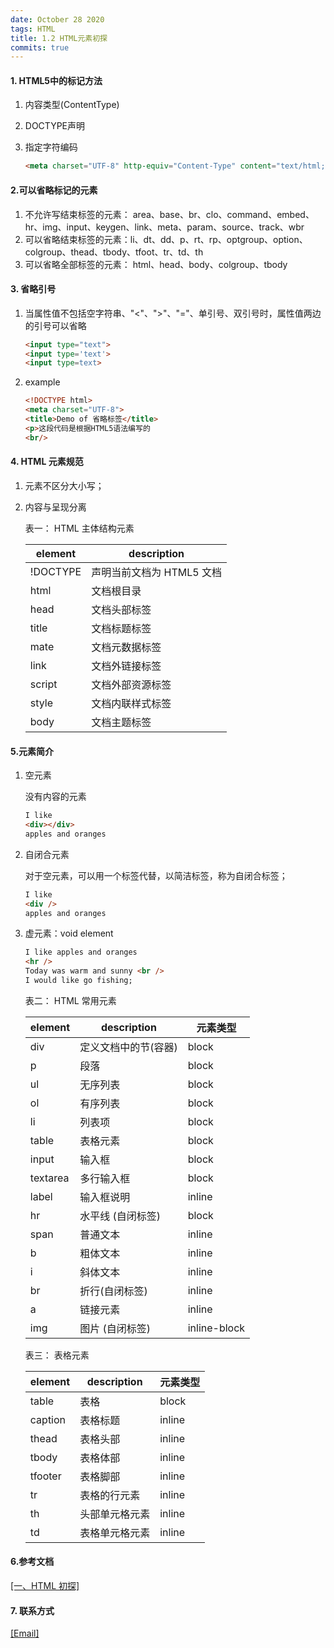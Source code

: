 ```yaml
---
date: October 28 2020
tags: HTML
title: 1.2 HTML元素初探
commits: true
---
```


#### 1. HTML5中的标记方法

1. 内容类型(ContentType)
2. DOCTYPE声明
3. 指定字符编码

   ```html
   <meta charset="UTF-8" http-equiv="Content-Type" content="text/html;chartset=UTF-8">
   ```

#### 2.可以省略标记的元素

1. 不允许写结束标签的元素： area、base、br、clo、command、embed、hr、img、input、keygen、link、meta、param、source、track、wbr
2. 可以省略结束标签的元素：li、dt、dd、p、rt、rp、optgroup、option、colgroup、thead、tbody、tfoot、tr、td、th
3. 可以省略全部标签的元素： html、head、body、colgroup、tbody

#### 3. 省略引号

1. 当属性值不包括空字符串、"<"、">"、"="、单引号、双引号时，属性值两边的引号可以省略

   ```html
   <input type="text">
   <input type='text'>
   <input type=text>
   ```

2. example

   ```html
   <!DOCTYPE html>
   <meta charset="UTF-8">
   <title>Demo of 省略标签</title>
   <p>这段代码是根据HTML5语法编写的
   <br/>
   ```

#### 4. HTML 元素规范

1.  元素不区分大小写；

2.  内容与呈现分离

    表一： HTML 主体结构元素

    | element  | description             |
    | -------- | ----------------------- |
    | !DOCTYPE | 声明当前文档为 HTML5 文档 |
    | html     | 文档根目录                |
    | head     | 文档头部标签              |
    | title    | 文档标题标签              |
    | mate     | 文档元数据标签            |
    | link     | 文档外链接标签            |
    | script   | 文档外部资源标签          |
    | style    | 文档内联样式标签          |
    | body     | 文档主题标签              |


#### 5.元素简介

1. 空元素

   没有内容的元素

   ```html
   I like
   <div></div>
   apples and oranges
   ```

2. 自闭合元素

   对于空元素，可以用一个标签代替，以简洁标签，称为自闭合标签；

   ```html
   I like
   <div />
   apples and oranges
   ```

3. 虚元素：void element

   ```html
   I like apples and oranges
   <hr />
   Today was warm and sunny <br />
   I would like go fishing;
   ```

   表二： HTML 常用元素

   | element  | description          | 元素类型     |
   | -------- | -------------------- | ------------ |
   | div      | 定义文档中的节(容器) | block        |
   | p        | 段落                 | block        |
   | ul       | 无序列表             | block        |
   | ol       | 有序列表             | block        |
   | li       | 列表项               | block        |
   | table    | 表格元素             | block        |
   | input    | 输入框               | block        |
   | textarea | 多行输入框           | block        |
   | label    | 输入框说明           | inline       |
   | hr       | 水平线 (自闭标签)    | block        |
   | span     | 普通文本             | inline       |
   | b        | 粗体文本             | inline       |
   | i        | 斜体文本             | inline       |
   | br       | 折行(自闭标签)       | inline       |
   | a        | 链接元素             | inline       |
   | img      | 图片 (自闭标签)      | inline-block |
   

   表三： 表格元素

   | element | description    | 元素类型 |
   | ------- | -------------- | -------- |
   | table   | 表格           | block    |
   | caption | 表格标题        | inline   |
   | thead   | 表格头部        | inline   |
   | tbody   | 表格体部        | inline   |
   | tfooter | 表格脚部        | inline   |
   | tr      | 表格的行元素     | inline   |
   | th      | 头部单元格元素   | inline   |
   | td      | 表格单元格元素   | inline   |
  
#### 6.参考文档

[[一、HTML 初探]](https://web-oyster.github.io/2020/10/28/HTML/Tutorial/%E4%B8%80%E3%80%81HTML%20%E5%88%9D%E6%8E%A2/)

#### 7. 联系方式

[[Email]](yuanmin8888@outlook.com)